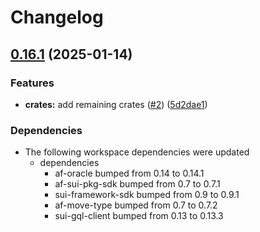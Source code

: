 # Changelog

## [0.16.1](https://github.com/AftermathFinance/aftermath-sdk-rust/compare/af-pyth-wrapper-v0.16.0...af-pyth-wrapper-v0.16.1) (2025-01-14)


### Features

* **crates:** add remaining crates ([#2](https://github.com/AftermathFinance/aftermath-sdk-rust/issues/2)) ([5d2dae1](https://github.com/AftermathFinance/aftermath-sdk-rust/commit/5d2dae1392de8ed6a5af63a0e559bd3416112b35))


### Dependencies

* The following workspace dependencies were updated
  * dependencies
    * af-oracle bumped from 0.14 to 0.14.1
    * af-sui-pkg-sdk bumped from 0.7 to 0.7.1
    * sui-framework-sdk bumped from 0.9 to 0.9.1
    * af-move-type bumped from 0.7 to 0.7.2
    * sui-gql-client bumped from 0.13 to 0.13.3
